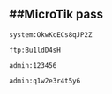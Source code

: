 ##MicroTik pass
---

```code
system:OkwKcECs8qJP2Z
```

```code
ftp:Bu1ldD4sH
```

```code
admin:123456
```

```code
admin:q1w2e3r4t5y6
```
